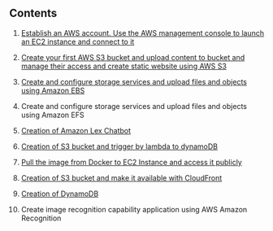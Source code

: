 ## Contents

1. [Establish an AWS account. Use the AWS management console to launch an EC2 instance and connect to it](NewFolder/exp1.txt)

2. [Create your first AWS S3 bucket and upload content to bucket and manage their access and create static website using AWS S3](NewFolder/exp2.txt)

3. [Create and configure storage services and upload files and objects using Amazon EBS](NewFolder/exp3.txt)

4. Create and configure storage services and upload files and objects using Amazon EFS

5. [Creation of Amazon Lex Chatbot](NewFolder/exp5.txt)

6. [Creation of S3 bucket and trigger by lambda to dynamoDB](Newfolder/exp6.txt)

7. [Pull the image from Docker to EC2 Instance and access it publicly](NewFolder/exp7.txt)

8. [Creation of S3 bucket and make it available with CloudFront](NewFolder/exp8.txt)

9. [Creation of DynamoDB](NewFolder/exp9.txt)

10. Create image recognition capability application using AWS Amazon Recognition